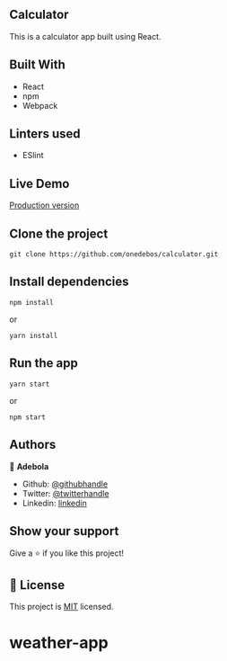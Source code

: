 ## Calculator

This is a calculator app built using React.

## Built With

- React
- npm
- Webpack

## Linters used
- ESlint


## Live Demo

[Production version](https://debs-calculator-2.herokuapp.com/)

## Clone the project
```
git clone https://github.com/onedebos/calculator.git
```

## Install dependencies

```
npm install 
```
or

```
yarn install 
```

## Run the app
```
yarn start
```

or

```
npm start 
```

## Authors

👤 **Adebola**

- Github: [@githubhandle](https://github.com/onedebos)
- Twitter: [@twitterhandle](https://twitter.com/debosthefirst)
- Linkedin: [linkedin](https://www.linkedin.com/in/adebola-niran/)

## Show your support

Give a ⭐️ if you like this project!


## 📝 License

This project is [MIT](lic.url) licensed.
# weather-app
